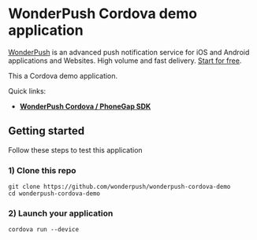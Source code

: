 # WonderPush Cordova demo application

[WonderPush](https://www.wonderpush.com) is an advanced push notification service for iOS and Android applications and Websites. High volume and fast delivery. [Start for free](https://dashboard.wonderpush.com/account/signup).

This a Cordova demo application.

Quick links:
* [**WonderPush Cordova / PhoneGap SDK**](https://github.com/wonderpush/wonderpush-cordova-sdk)

## Getting started

Follow these steps to test this application 

### 1) Clone this repo

```
git clone https://github.com/wonderpush/wonderpush-cordova-demo
cd wonderpush-cordova-demo
```

### 2) Launch your application

```
cordova run --device
```
